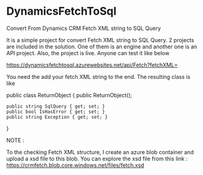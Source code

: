 # DynamicsFetchToSql
Convert From Dynamics CRM Fetch XML string to SQL Query

It is a simple project for convert Fetch XML string to SQL Query.
2 projects are included in the solution. One of them is an engine and another one is an API project.
Also, the project is live. Anyone can test it like below

https://dynamicsfetchtosql.azurewebsites.net/api/Fetch?fetchXML=

You need the add your fetch XML string to the end. The resulting class is like 

public class ReturnObject
{
    public ReturnObject();

    public string SqlQuery { get; set; }
    public bool IsHasError { get; set; }
    public string Exception { get; set; }
}

NOTE : 

To the checking Fetch XML structure, I create an azure blob container and upload a xsd file to this blob. 
You can explore the xsd file from this link : https://crmfetch.blob.core.windows.net/files/fetch.xsd
